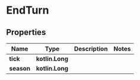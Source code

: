
# EndTurn

## Properties
Name | Type | Description | Notes
------------ | ------------- | ------------- | -------------
**tick** | **kotlin.Long** |  | 
**season** | **kotlin.Long** |  | 




